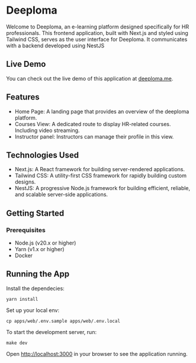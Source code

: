 # Deeploma

Welcome to Deeploma, an e-learning platform designed specifically for HR professionals. This frontend application, built with Next.js and styled using Tailwind CSS, serves as the user interface for Deeploma. It communicates with a backend developed using NestJS

## Live Demo

You can check out the live demo of this application at [deeploma.me](https://deeploma.me).

## Features

- Home Page: A landing page that provides an overview of the deeploma platform.
- Courses View: A dedicated route to display HR-related courses. Including video streaming.
- Instructor panel: Instructors can manage their profile in this view.

## Technologies Used

- Next.js: A React framework for building server-rendered applications.
- Tailwind CSS: A utility-first CSS framework for rapidly building custom designs.
- NestJS: A progressive Node.js framework for building efficient, reliable, and scalable server-side applications.

## Getting Started

### Prerequisites

- Node.js (v20.x or higher)
- Yarn (v1.x or higher)
- Docker

## Running the App

Install the dependecies:

```
yarn install
```

Set up your local env:

```
cp apps/web/.env.sample apps/web/.env.local
```

To start the development server, run:

```
make dev
```

Open [http://localhost:3000](http://localhost:3000) in your browser to see the application running.
